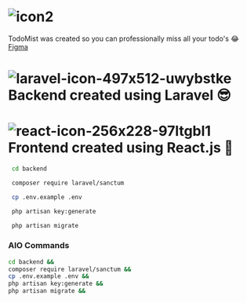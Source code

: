 # ![icon2](https://github.com/kp2129/todomist/assets/58330666/bc58a58a-6d36-443b-b5cb-615a6fd97989)
TodoMist was created so you can professionally miss all your todo's 😂
[Figma](https://www.figma.com/file/mrcqIM7jEM5ddyj0kdMCvu/TodoMist?type=design&node-id=0%3A1&mode=design&t=HVU7wVnmL86hO5DU-1)

# ![laravel-icon-497x512-uwybstke](https://github.com/kp2129/todomist/assets/58330666/019e77e8-1866-4ca8-a151-d0541275b32a) Backend created using Laravel 😎
# ![react-icon-256x228-97ltgbl1](https://github.com/kp2129/todomist/assets/58330666/0c052c75-d638-4f66-bcdd-af8633302d61) Frontend created using React.js 👀

```sh
 cd backend
```

```sh
 composer require laravel/sanctum
```

```sh
 cp .env.example .env
```

```sh
 php artisan key:generate
```

```sh
 php artisan migrate
```

### AIO Commands
```sh
cd backend &&
composer require laravel/sanctum &&
cp .env.example .env &&
php artisan key:generate &&
php artisan migrate &&
```
